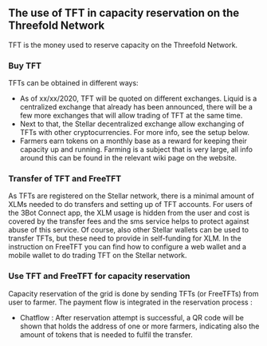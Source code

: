 ## The use of TFT in capacity reservation on the Threefold Network

TFT is the money used to reserve capacity on the Threefold Network. 

### Buy TFT

TFTs can be obtained in different ways: 

- As of xx/xx/2020, TFT will be quoted on different exchanges. Liquid is a centralized exchange that already has been announced, there will be a few more exchanges that will allow trading of TFT at the same time. 
- Next to that, the Stellar decentralized exchange allow exchanging of TFTs with other cryptocurrencies. For more info, see the setup below. 
- Farmers earn tokens on a monthly base as a reward for keeping their capacity up and running. Farming is a subject that is very large, all info around this can be found in the relevant wiki page on the website. 

### Transfer of TFT and FreeTFT

As TFTs are registered on the Stellar network, there is a minimal amount of XLMs needed to do transfers and setting up of TFT accounts. For users of the 3Bot Connect app, the XLM usage is hidden from the user and cost is covered by the transfer fees and the sms service helps to protect against abuse of this service. 
Of course, also other Stellar wallets can be used to transfer TFTs, but these need to provide in self-funding for XLM. 
In the instruction on FreeTFT you can find how to configure a web wallet and a mobile wallet to do trading TFT on the Stellar network. 

### Use TFT and FreeTFT for capacity reservation 

Capacity reservation of the grid is done by sending TFTs (or FreeTFTs) from user to farmer. 
The payment flow is integrated in the reservation process : 

- Chatflow : After reservation attempt is successful, a QR code will be shown that holds the address of one or more farmers, indicating also the amount of tokens that is needed to fulfil the transfer. 
